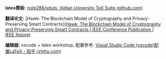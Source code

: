**latex模板:** [note286/xduts: Xidian University TeX Suite (github.com)](https://github.com/note286/xduts)

**翻译论文:** [Hawk: The Blockchain Model of Cryptography and Privacy-Preserving Smart Contracts]([Hawk: The Blockchain Model of Cryptography and Privacy-Preserving Smart Contracts | IEEE Conference Publication | IEEE Xplore](https://ieeexplore.ieee.org/abstract/document/7546538/))

**编辑器:** vscode + latex workshop, 配置参考: [Visual Studio Code (vscode)配置LaTeX - 知乎 (zhihu.com)](https://zhuanlan.zhihu.com/p/166523064)


